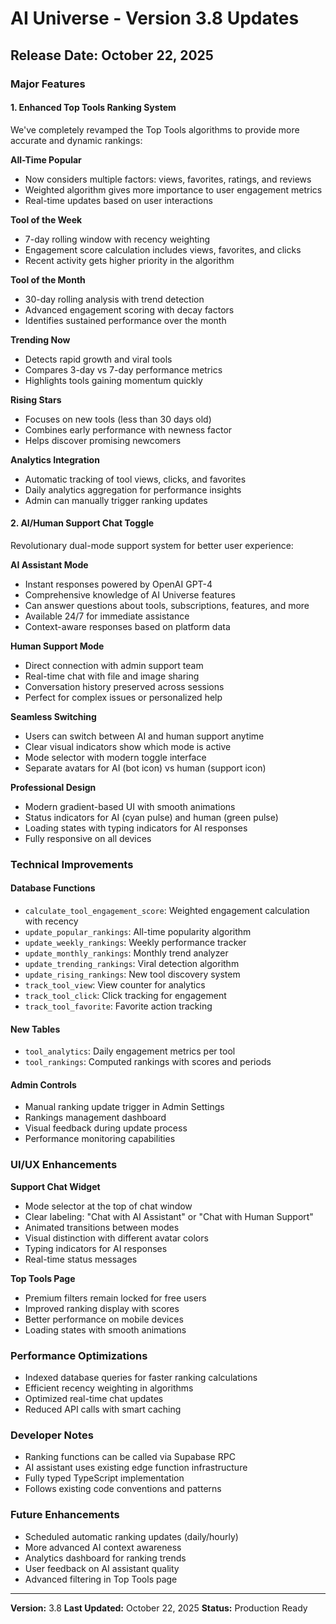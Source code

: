# AI Universe - Version 3.8 Updates

## Release Date: October 22, 2025

### Major Features

#### 1. Enhanced Top Tools Ranking System
We've completely revamped the Top Tools algorithms to provide more accurate and dynamic rankings:

**All-Time Popular**
- Now considers multiple factors: views, favorites, ratings, and reviews
- Weighted algorithm gives more importance to user engagement metrics
- Real-time updates based on user interactions

**Tool of the Week**
- 7-day rolling window with recency weighting
- Engagement score calculation includes views, favorites, and clicks
- Recent activity gets higher priority in the algorithm

**Tool of the Month**
- 30-day rolling analysis with trend detection
- Advanced engagement scoring with decay factors
- Identifies sustained performance over the month

**Trending Now**
- Detects rapid growth and viral tools
- Compares 3-day vs 7-day performance metrics
- Highlights tools gaining momentum quickly

**Rising Stars**
- Focuses on new tools (less than 30 days old)
- Combines early performance with newness factor
- Helps discover promising newcomers

**Analytics Integration**
- Automatic tracking of tool views, clicks, and favorites
- Daily analytics aggregation for performance insights
- Admin can manually trigger ranking updates

#### 2. AI/Human Support Chat Toggle
Revolutionary dual-mode support system for better user experience:

**AI Assistant Mode**
- Instant responses powered by OpenAI GPT-4
- Comprehensive knowledge of AI Universe features
- Can answer questions about tools, subscriptions, features, and more
- Available 24/7 for immediate assistance
- Context-aware responses based on platform data

**Human Support Mode**
- Direct connection with admin support team
- Real-time chat with file and image sharing
- Conversation history preserved across sessions
- Perfect for complex issues or personalized help

**Seamless Switching**
- Users can switch between AI and human support anytime
- Clear visual indicators show which mode is active
- Mode selector with modern toggle interface
- Separate avatars for AI (bot icon) vs human (support icon)

**Professional Design**
- Modern gradient-based UI with smooth animations
- Status indicators for AI (cyan pulse) and human (green pulse)
- Loading states with typing indicators for AI responses
- Fully responsive on all devices

### Technical Improvements

#### Database Functions
- `calculate_tool_engagement_score`: Weighted engagement calculation with recency
- `update_popular_rankings`: All-time popularity algorithm
- `update_weekly_rankings`: Weekly performance tracker
- `update_monthly_rankings`: Monthly trend analyzer
- `update_trending_rankings`: Viral detection algorithm
- `update_rising_rankings`: New tool discovery system
- `track_tool_view`: View counter for analytics
- `track_tool_click`: Click tracking for engagement
- `track_tool_favorite`: Favorite action tracking

#### New Tables
- `tool_analytics`: Daily engagement metrics per tool
- `tool_rankings`: Computed rankings with scores and periods

#### Admin Controls
- Manual ranking update trigger in Admin Settings
- Rankings management dashboard
- Visual feedback during update process
- Performance monitoring capabilities

### UI/UX Enhancements

**Support Chat Widget**
- Mode selector at the top of chat window
- Clear labeling: "Chat with AI Assistant" or "Chat with Human Support"
- Animated transitions between modes
- Visual distinction with different avatar colors
- Typing indicators for AI responses
- Real-time status messages

**Top Tools Page**
- Premium filters remain locked for free users
- Improved ranking display with scores
- Better performance on mobile devices
- Loading states with smooth animations

### Performance Optimizations
- Indexed database queries for faster ranking calculations
- Efficient recency weighting in algorithms
- Optimized real-time chat updates
- Reduced API calls with smart caching

### Developer Notes
- Ranking functions can be called via Supabase RPC
- AI assistant uses existing edge function infrastructure
- Fully typed TypeScript implementation
- Follows existing code conventions and patterns

### Future Enhancements
- Scheduled automatic ranking updates (daily/hourly)
- More advanced AI context awareness
- Analytics dashboard for ranking trends
- User feedback on AI assistant quality
- Advanced filtering in Top Tools page

---

**Version:** 3.8
**Last Updated:** October 22, 2025
**Status:** Production Ready
